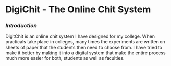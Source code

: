 # DigiChit - The Online Chit System

### _Introduction_

DigitChit is an online chit system I have designed for my college. When practicals take place in colleges, many times the experiments are written on sheets of paper that the students then need to choose from. I have tried to make it better by making it into a digital system that make the entire process much more easier for both, students as well as faculties.
